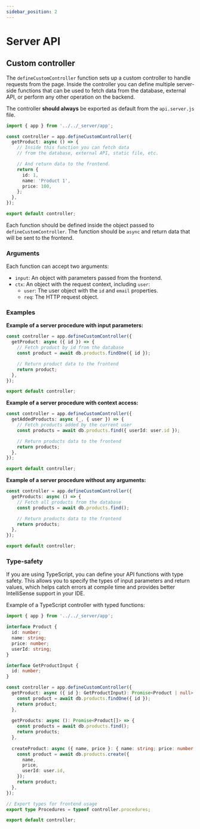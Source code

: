 ```yaml
---
sidebar_position: 2
---
```


# Server API

## Custom controller

The `defineCustomController` function sets up a custom controller to handle requests from the page. Inside the controller you can define multiple server-side functions that can be used to fetch data from the database, external API, or perform any other operation on the backend.

The controller **should always** be exported as default from the `api.server.js` file.

```typescript title="app/pages/products/api.server.js"
import { app } from '../../_server/app';

const controller = app.defineCustomController({
  getProduct: async () => {
    // Inside this function you can fetch data 
    // from the database, external API, static file, etc.

    // And return data to the frontend.
    return {
      id: 1,
      name: 'Product 1',
      price: 100,
    };
  },
});

export default controller;
```

Each function should be defined inside the object passed to `defineCustomController`. The function should be `async` and return data that will be sent to the frontend.

### Arguments

Each function can accept two arguments:

- `input`: An object with parameters passed from the frontend.
- `ctx`: An object with the request context, including `user`:
  - `user`: The user object with the `id` and `email` properties.
  - `req`: The HTTP request object.

### Examples

**Example of a server procedure with input parameters:**

```typescript title="app/pages/products/api.server.js"
const controller = app.defineCustomController({
  getProduct: async ({ id }) => {
    // Fetch product by id from the database
    const product = await db.products.findOne({ id });

    // Return product data to the frontend
    return product;
  },
});

export default controller;
```

**Example of a server procedure with context access:**

```typescript title="app/pages/products/api.server.js"
const controller = app.defineCustomController({
  getAddedProducts: async (_, { user }) => {
    // Fetch products added by the current user
    const products = await db.products.find({ userId: user.id });

    // Return products data to the frontend
    return products;
  },
});

export default controller;
```

**Example of a server procedure without any arguments:**

```typescript title="app/pages/products/api.server.js"
const controller = app.defineCustomController({
  getProducts: async () => {
    // Fetch all products from the database
    const products = await db.products.find();

    // Return products data to the frontend
    return products;
  },
});

export default controller;
```

### Type-safety

If you are using TypeScript, you can define your API functions with type safety. This allows you to specify the types of input parameters and return values, which helps catch errors at compile time and provides better IntelliSense support in your IDE.

Example of a TypeScript controller with typed functions:

```typescript title="app/pages/products/api.server.ts"
import { app } from '../../_server/app';

interface Product {
  id: number;
  name: string;
  price: number;
  userId: string;
}

interface GetProductInput {
  id: number;
}

const controller = app.defineCustomController({
  getProduct: async ({ id }: GetProductInput): Promise<Product | null> => {
    const product = await db.products.findOne({ id });
    return product;
  },
  
  getProducts: async (): Promise<Product[]> => {
    const products = await db.products.find();
    return products;
  },
  
  createProduct: async ({ name, price }: { name: string; price: number }, { user }): Promise<Product> => {
    const product = await db.products.create({
      name,
      price,
      userId: user.id,
    });
    return product;
  },
});

// Export types for frontend usage
export type Procedures = typeof controller.procedures;

export default controller;
```